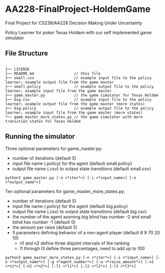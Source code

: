 # AA228-FinalProject-HoldemGame
Final Project for CS238/AA228 Decision Making Under Uncertainty

Policy Learner for poker Texas Holdem with our self implemented game simulator

## File Structure

```
.
├── LICENSE
├── README.md                  // this file
├── small.csv                  // example input file to the policy learner; example output file from the game master
├── small.policy               // example output file to the policy learner; example input file from the game master
├── game_master.py             // the game simulator for Texas Holdem
├── big.csv                    // example input file to the policy learner; example output file from the game master (more states)
├── big.policy                 // example output file to the policy learner; example input file from the game master (more states)
└── game_master_more_states.py // the game simulator with more transition states for Texas Holdem
```

## Running the simulator
Three optional parameters for game_master.py:
- number of iterations (default 5)
- input file name (.policy) for the agent (default small.policy)
- output file name (.csv) to output state transitions (default small.csv)
```
python3 game_master.py [-n <*iter*>] [-i <*input_name>] [-o <*output_name*>]
```
Ten optional parameters for game_master_more_states.py:
- number of iterations (default 5)
- input file name (.policy) for the agent (default big.policy)
- output file name (.csv) to output state transitions (default big.csv)
- the number of the agent assming big blind has number -2 and small blind has number -1 (default 0)
- the amount per raise (default 5)
- 5 parameters defining behavior of a non-agent player (default 8 9 70 20 10)
    - n1 and n2 define three disjoint intervals of the ranking
    - l1 through l3 define three percentages, need to add up to 100
```
python3 game_master_more_states.py [-n <*iter*>] [-i <*input_name>] [-o <*output_name*>] [-g <*agent_number*>] [-a <*raise_amount*>] [-n1 <*n1*>] [-n2 <*n2*>] [-l1 <*l1*>] [-l2 <*l2*>] [-l3 <*l3*>]
```
